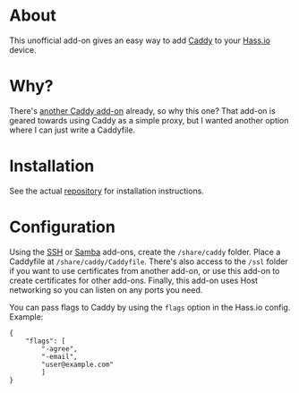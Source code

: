 # About

This unofficial add-on gives an easy way to add [Caddy](https://caddyserver.com/) to your [Hass.io](https://home-assistant.io/hassio/) device.

# Why?

There's [another Caddy add-on](https://github.com/bestlibre/hassio-addons/tree/master/caddy_proxy) already, so why this one? That add-on is geared towards using Caddy as a simple proxy, but I wanted another option where I can just write a Caddyfile.

# Installation

See the actual [repository](https://github.com/korylprince/hassio-caddy/) for installation instructions.

# Configuration

Using the [SSH](https://home-assistant.io/addons/ssh/) or [Samba](https://home-assistant.io/addons/samba/) add-ons, create the `/share/caddy` folder. Place a Caddyfile at `/share/caddy/Caddyfile`. There's also access to the `/ssl` folder if you want to use certificates from another add-on, or use this add-on to create certificates for other add-ons. Finally, this add-on uses Host networking so you can listen on any ports you need.

You can pass flags to Caddy by using the `flags` option in the Hass.io config. Example:

    {
        "flags": [
            "-agree",
            "-email",
            "user@example.com"
            ]
    }
